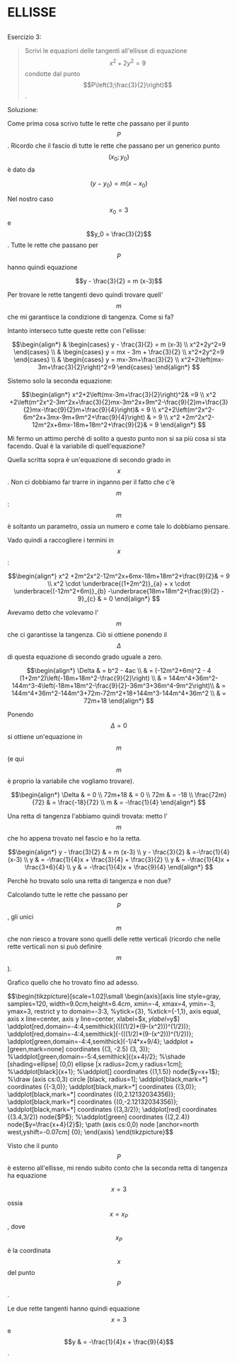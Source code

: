 ﻿# ELLISSE

<!--Upmath extremely simplifies this task by using Markdown and LaTeX. It converts the Markdown syntax extended with LaTeX equations support into HTML code you can publish anywhere on the web.-->

<!--![Paper written in LaTeX](/i/latex.jpg)-->

## 

Esercizio 3:

> Scrivi le equazioni delle tangenti all'ellisse di equazione $$x^2+2y^2 = 9$$ condotte dal punto $$P\left(3;\frac{3}{2}\right)$$. 

Soluzione: 

Come prima cosa scrivo tutte le rette che passano per il punto $$P$$. Ricordo che il fascio di tutte le rette che passano per un generico punto $$(x_0;y_0)$$ è dato da 

$$(y-y_0) = m (x-x_0)$$

Nel nostro caso $$x_0 = 3$$ e $$y_0 = \frac{3}{2}$$. Tutte le rette che passano per $$P$$ hanno quindi equazione 

$$y - \frac{3}{2} = m (x-3)$$

Per trovare le rette tangenti devo quindi trovare quell'$$m$$ che mi garantisce la condizione di tangenza. Come si fa? 

Intanto interseco tutte queste rette con l'ellisse: 

$$\begin{align*}
& \begin{cases}
y - \frac{3}{2} = m (x-3) \\
x^2+2y^2=9
\end{cases} \\
& \begin{cases}
y = mx - 3m + \frac{3}{2} \\
x^2+2y^2=9
\end{cases} \\
& \begin{cases}
y = mx-3m+\frac{3}{2} \\
x^2+2\left(mx-3m+\frac{3}{2}\right)^2=9
\end{cases}
\end{align*}
$$

Sistemo solo la seconda equazione:

$$\begin{align*}
x^2+2\left(mx-3m+\frac{3}{2}\right)^2& =9 \\
x^2 +2\left(m^2x^2-3m^2x+\frac{3}{2}mx-3m^2x+9m^2-\frac{9}{2}m+\frac{3}{2}mx-\frac{9}{2}m+\frac{9}{4}\right)& = 9 \\
x^2+2\left(m^2x^2-6m^2x+3mx-9m+9m^2+\frac{9}{4}\right) & = 9 \\
x^2 +2m^2x^2-12m^2x+6mx-18m+18m^2+\frac{9}{2}& = 9 
\end{align*}
$$

Mi fermo un attimo perchè di solito a questo punto non si sa più cosa si sta facendo. Qual è la variabile di quell'equazione? 

Quella scritta sopra è un'equazione di secondo grado in $${x}$$. Non ci dobbiamo far trarre in inganno per il fatto che c'è $$m$$: $$m$$ è soltanto un parametro, ossia un numero e come tale lo dobbiamo pensare. 

Vado quindi a raccogliere i termini in $$x$$:

$$\begin{align*}
x^2 +2m^2x^2-12m^2x+6mx-18m+18m^2+\frac{9}{2}& = 9 \\
x^2 \cdot \underbrace{(1+2m^2)}_{a} + x \cdot \underbrace{(-12m^2+6m)}_{b}  -\underbrace{18m+18m^2+\frac{9}{2} - 9}_{c} & = 0 
\end{align*}
$$

Avevamo detto che volevamo l'$$m$$ che ci garantisse la tangenza. Ciò si ottiene ponendo il $$\Delta$$ di questa equazione di secondo grado uguale a zero. 

$$\begin{align*}
\Delta & = b^2 - 4ac \\
& = (-12m^2+6m)^2 - 4 (1+2m^2)\left(-18m+18m^2-\frac{9}{2}\right) \\
& = 144m^4+36m^2-144m^3-4\left(-18m+18m^2-\frac{9}{2}-36m^3+36m^4-9m^2\right)\\
& = 144m^4+36m^2-144m^3+72m-72m^2+18+144m^3-144m^4+36m^2 \\
& = 72m+18 
\end{align*}
$$

Ponendo $$\Delta = 0$$ si ottiene un'equazione in $$m$$ (e qui $$m$$ è proprio la variabile che vogliamo trovare). 

$$\begin{align*}
\Delta & = 0 \\
72m+18 & = 0 \\
72m & = -18 \\
\frac{72m}{72} & = \frac{-18}{72} \\
m & = -\frac{1}{4}
\end{align*}
$$

Una retta di tangenza l'abbiamo quindi trovata: metto l'$$m$$ che ho appena trovato nel fascio e ho la retta. 

$$\begin{align*}
y - \frac{3}{2} & = m (x-3) \\
y - \frac{3}{2} & =-\frac{1}{4}(x-3) \\
y & = -\frac{1}{4}x + \frac{3}{4} + \frac{3}{2} \\
y & = -\frac{1}{4}x + \frac{3+6}{4} \\
y & = -\frac{1}{4}x + \frac{9}{4} 
\end{align*}
$$

Perchè ho trovato solo una retta di tangenza e non due? 

Calcolando tutte le rette che passano per $$P$$, gli unici $$m$$ che non riesco a trovare sono quelli delle rette verticali (ricordo che nelle rette verticali non si può definire $$m$$). 

Grafico quello che ho trovato fino ad adesso. 

$$\begin{tikzpicture}[scale=1.02]\small
\begin{axis}[axis line style=gray,
	samples=120,
	width=9.0cm,height=6.4cm,
	xmin=-4, xmax=4,
	ymin=-3, ymax=3,
	restrict y to domain=-3:3,
	%ytick={3},
	%xtick={-1,1},
	axis equal,
	axis x line=center,
	axis y line=center,
	xlabel=$x$,ylabel=$y$]
\addplot[red,domain=-4:4,semithick]{(((1/2)*(9-(x^2)))^(1/2))};
\addplot[red,domain=-4:4,semithick]{-(((1/2)*(9-(x^2)))^(1/2))};
\addplot[green,domain=-4:4,semithick]{-1/4*x+9/4};
\addplot +[green,mark=none] coordinates {(3, -2.5) (3, 3)};
%\addplot[green,domain=-5:4,semithick]{(x+4)/2};
%\shade [shading=ellipse] (0,0) ellipse [x radius=2cm,y radius=1cm];
%\addplot[black]{x+1};
%\addplot[] coordinates {(1,1.5)} node{$y=x+1$};
%\draw (axis cs:0,3) circle [black, radius=1];
\addplot[black,mark=*] coordinates {(-3,0)};
\addplot[black,mark=*] coordinates {(3,0)};
\addplot[black,mark=*] coordinates {(0,2.12132034356)};
\addplot[black,mark=*] coordinates {(0,-2.12132034356)};
\addplot[black,mark=*] coordinates {(3,3/2)};
\addplot[red] coordinates {(3.4,3/2)} node{$P$};
%\addplot[green] coordinates {(2,2.4)} node{$y=\frac{x+4}{2}$};
\path (axis cs:0,0) node [anchor=north west,yshift=-0.07cm] {0};
\end{axis}
\end{tikzpicture}$$ 

Visto che il punto $$P$$ è esterno all'ellisse, mi rendo subito conto che la seconda retta di tangenza ha equazione

$$x = 3$$

ossia $$x = x_P$$, dove $$x_P$$ è la coordinata $$x$$ del punto $$P$$. 

Le due rette tangenti hanno quindi equazione $$x = 3$$ e $$y & = -\frac{1}{4}x + \frac{9}{4}$$. 










